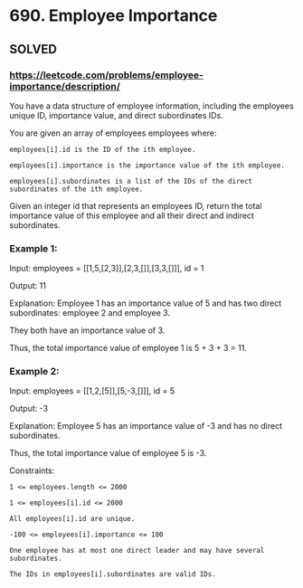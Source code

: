 # 690. Employee Importance

## SOLVED
### https://leetcode.com/problems/employee-importance/description/
You have a data structure of employee information, including the employees unique ID, importance value, and direct subordinates IDs.



You are given an array of employees employees where:





	employees[i].id is the ID of the ith employee.

	employees[i].importance is the importance value of the ith employee.

	employees[i].subordinates is a list of the IDs of the direct subordinates of the ith employee.





Given an integer id that represents an employees ID, return the total importance value of this employee and all their direct and indirect subordinates.





### Example 1:





Input: employees = [[1,5,[2,3]],[2,3,[]],[3,3,[]]], id = 1


Output: 11



Explanation: Employee 1 has an importance value of 5 and has two direct subordinates: employee 2 and employee 3.

They both have an importance value of 3.

Thus, the total importance value of employee 1 is 5 + 3 + 3 = 11.





### Example 2:





Input: employees = [[1,2,[5]],[5,-3,[]]], id = 5


Output: -3



Explanation: Employee 5 has an importance value of -3 and has no direct subordinates.

Thus, the total importance value of employee 5 is -3.







Constraints:





	1 <= employees.length <= 2000

	1 <= employees[i].id <= 2000

	All employees[i].id are unique.

	-100 <= employees[i].importance <= 100

	One employee has at most one direct leader and may have several subordinates.

	The IDs in employees[i].subordinates are valid IDs.



